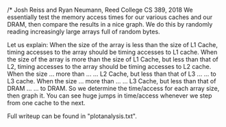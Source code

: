 /* Josh Reiss and Ryan Neumann, Reed College CS 389, 2018
We essentially test the memory access times for our various caches and our DRAM, then compare the results in a nice graph.
We do this by randomly reading increasingly large arrays full of random bytes.

Let us explain:
When the size of the array is less than the size of L1 Cache, timing accesses to the array should be timing accesses to L1 cache.
When the size of the array is more than the size of L1 Cache, but less than that of L2, timing accesses to the array should be timing accesses to L2 cache.
When the size 			  ... more than ...		... L2 Cache, but less than that of L3 ... 												   ... to L3 cache.
When the size 			  ... more than ... 	... L3 Cache, but less than that of DRAM ...											   ... to DRAM.
So we determine the time/access for each array size, then graph it. You can see huge jumps in time/access whenever we step from one cache to the next.

Full writeup can be found in "plotanalysis.txt".